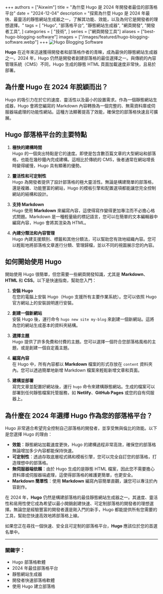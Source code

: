 +++
authors = ["Aixwim"]
title = "為什麼 Hugo 是 2024 年開發者最佳的部落格平台"
date = "2024-12-04"
description = "探索為什麼 Hugo 是 2024 年最快、最靈活的靜態網站生成器之一，了解其功能、效能，以及為何它是開發者的理想選擇。"
tags = [
    "Hugo",
    "部落格平台",
    "靜態網站生成器",
    "網頁開發",
    "開發者工具",
]
categories = [
    "技術",
]
series = ["網頁開發工具"]
aliases = ["best-hugo-blogging-software"]
images = ["/images/featured/hugo-blogging-software.webp"]
+++
![Hugo Blogging Software](/images/featured/hugo-blogging-software.webp)

**Hugo** 在近年來迅速獲得開發者和部落格作者的青睞，成為最快的靜態網站生成器之一。2024 年，Hugo 仍然是開發者創建部落格的最佳選擇之一。與傳統的內容管理系統（CMS）不同，Hugo 生成的靜態 HTML 頁面加載速度非常快，且易於部署。

## 為什麼 Hugo 在 2024 年脫穎而出？

Hugo 的吸引力在於它的速度、靈活性以及最小的設置需求。作為一個靜態網站生成器，Hugo 會將您編寫的 Markdown 內容轉換為一個完整的、無需資料庫或伺服器端處理的功能性網站。這種方法顯著提高了效能，確保您的部落格快速且可擴展。

<!--more-->

## Hugo 部落格平台的主要特點

1. **極快的建構時間**  
   Hugo 的一個突出特點是它的速度。即使是包含數百篇文章的大型網站和部落格，也能在幾秒鐘內完成建構。這相比於傳統的 CMS，後者通常在網站增長時變得緩慢，Hugo 具有顯著的優勢。

2. **靈活性和可定制性**  
   Hugo 為開發者提供了設計部落格的極大靈活性。無論是構建簡單的部落格，還是複雜、功能豐富的網站，Hugo 的模板引擎和配置選項都能讓您完全控制網站的結構和設計。

3. **支持 Markdown**  
   Hugo 使用 **Markdown** 來編寫內容，這使得寫作變得更加專注而不必擔心格式問題。Markdown 是一種輕量級的標記語言，您可以在簡單的文本編輯器中編寫內容，Hugo 會將其渲染為 HTML。

4. **內建分類法和內容管理**  
   Hugo 內建支援類別、標籤和其他分類法，可以幫助您有效地組織內容。您可以輕鬆地將部落格文章進行分類、管理歸檔，並以不同的視圖展示您的內容。

## 如何開始使用 Hugo

開始使用 Hugo 很簡單，但您需要一些網頁開發知識，尤其是 **Markdown**、**HTML** 和 **CSS**。以下是快速指南，幫助您入門：

1. **安裝 Hugo**  
   在您的電腦上安裝 Hugo（Hugo 支援所有主要作業系統）。您可以依照 Hugo 官方網站上的安裝說明進行安裝。

2. **創建一個新網站**  
   安裝 Hugo 後，運行命令 `hugo new site my-blog` 來創建一個新網站。這將為您的網站生成基本的資料夾結構。

3. **選擇主題**  
   Hugo 提供了許多免費和付費的主題。您可以選擇一個符合您部落格風格的主題，或是創建一個自定義主題。

4. **編寫內容**  
   在 Hugo 中，所有內容都以 **Markdown** 檔案的形式存放在 `content` 資料夾內。您可以透過簡單地新增 Markdown 檔案來輕鬆新增文章和頁面。

5. **建構並部署**  
   寫完文章並配置好網站後，運行 `hugo` 命令來建構靜態網站。生成的檔案可以部署到任何靜態檔案托管服務，如 **Netlify**、**GitHub Pages** 或您的自有伺服器上。

## 為什麼在 2024 年選擇 Hugo 作為您的部落格平台？

Hugo 非常適合希望完全控制自己部落格的開發者，並享受無與倫比的效能。以下是您選擇 Hugo 的理由：

- **效能**：靜態網站加載速度更快，Hugo 的建構過程非常高效，確保您的部落格無論增加多少內容都能保持快速。
- **可定制性**：透過存取底層程式碼和模板引擎，您可以完全自訂您的部落格，打造理想中的部落格。
- **無伺服器端依賴**：由於 Hugo 生成的是靜態 HTML 檔案，因此您不需要擔心資料庫或伺服器端處理，這使得部落格的維護更簡單，也更安全。
- **Markdown 簡單性**：使用 **Markdown** 編寫內容簡單直觀，讓您可以專注於內容創作。

在 2024 年，**Hugo** 仍然是構建部落格的最佳靜態網站生成器之一。其速度、靈活性和易用性使它成為希望以最小開銷創建快速、可定制部落格的開發者的理想選擇。無論您是經驗豐富的開發者還是剛入門的新手，Hugo 都能提供所有您需要的工具，幫助您快速高效地將部落格上線。

如果您正在尋找一個快速、安全且可定制的部落格平台，**Hugo** 應該位於您的首選名單中。

---

### 關鍵字：
- Hugo 部落格軟體
- 2024 年最佳部落格平台
- 靜態網站生成器
- 開發者快速部落格軟體
- 使用 Hugo 建立部落格
